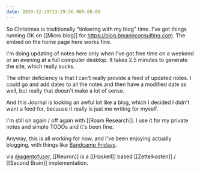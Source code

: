 ```yaml
---
date: 2020-12-29T13:29:56.900-08:00
---
```

So Christmas is traditionally "tinkering with my blog" time. I've got things running OK on [[Micro.blog]] for https://blog.bmannconsulting.com. The embed on the home page here works fine.

I'm doing updating of notes here only when I've got free time on a weekend or an evening at a full computer desktop. It takes 2.5 minutes to generate the site, which really sucks.

The other deficiency is that I can't really provide a feed of updated notes. I could go and add dates to all the notes and then have a modified date as well, but really that doesn't make a lot of sense.

And this Journal is looking an awful lot like a blog, which I decided I didn't want a feed for, because it really is just me writing for myself.

I'm still on again / off again with [[Roam Research]]. I use it for my private notes and simple TODOs and it's been fine. 

Anyway, this is all working for now, and I've been enjoying actually blogging, with things like [Bandcamp Fridays](https://blog.bmannconsulting.com/categories/music).

via [@agentofuser](https://frictionless.fission.app/Neuron.html), [[Neuron]] is a [[Haskell]] based [[Zettelkasten]] / [[Second Brain]] implementation.